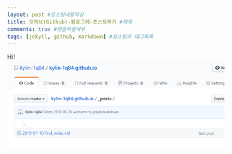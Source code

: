 ```yaml
---
layout: post #포스팅내용작성
title: 깃허브(Github)-블로그에-포스팅하기 #제목
comments: true #댓글허용여부
tags: [jekyll, github, markdown] #포스팅의 태그목록
---
```

Hi!
![test](./assets/images/post.png)
